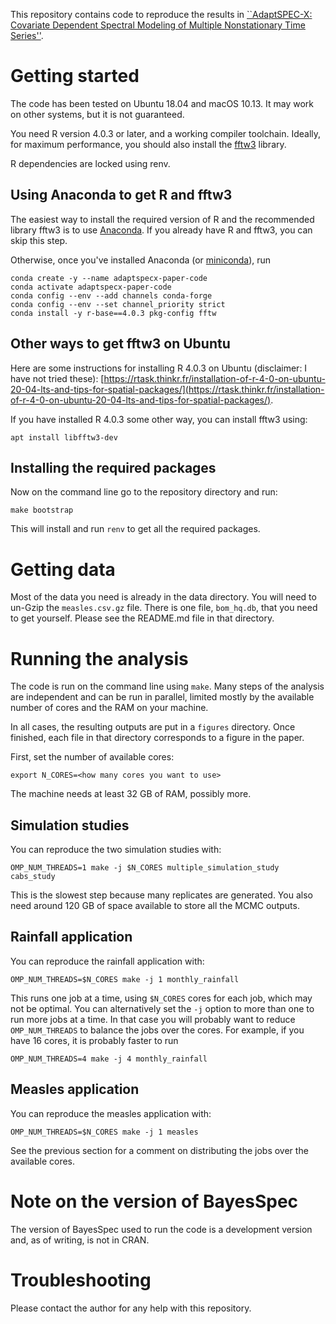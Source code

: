 This repository contains code to reproduce the results in [``AdaptSPEC-X: Covariate Dependent Spectral Modeling of Multiple Nonstationary Time Series''](https://arxiv.org/abs/1908.06622).

# Getting started

The code has been tested on Ubuntu 18.04 and macOS 10.13. It may work on other systems, but it is not guaranteed.

You need R version 4.0.3 or later, and a working compiler toolchain. Ideally, for maximum performance, you should also install the [fftw3](http://www.fftw.org/) library.

R dependencies are locked using renv.

## Using Anaconda to get R and fftw3

The easiest way to install the required version of R and the recommended library fftw3 is to use [Anaconda](https://anaconda.org/). If you already have R and fftw3, you can skip this step.

Otherwise, once you've installed Anaconda (or [miniconda](https://docs.conda.io/en/latest/miniconda.html)), run

```
conda create -y --name adaptspecx-paper-code
conda activate adaptspecx-paper-code
conda config --env --add channels conda-forge
conda config --env --set channel_priority strict
conda install -y r-base==4.0.3 pkg-config fftw
```

## Other ways to get fftw3 on Ubuntu

Here are some instructions for installing R 4.0.3 on Ubuntu (disclaimer: I have not tried these): [https://rtask.thinkr.fr/installation-of-r-4-0-on-ubuntu-20-04-lts-and-tips-for-spatial-packages/](https://rtask.thinkr.fr/installation-of-r-4-0-on-ubuntu-20-04-lts-and-tips-for-spatial-packages/).

If you have installed R 4.0.3 some other way, you can install fftw3 using:

```
apt install libfftw3-dev
```

## Installing the required packages

Now on the command line go to the repository directory and run:

```
make bootstrap
```

This will install and run `renv` to get all the required packages.

# Getting data

Most of the data you need is already in the data directory. You will need to un-Gzip the `measles.csv.gz` file.  There is one file, `bom_hq.db`, that you need to get yourself. Please see the README.md file in that directory.

# Running the analysis

The code is run on the command line using `make`. Many steps of the analysis are independent and can be run in parallel, limited mostly by the available number of cores and the RAM on your machine.

In all cases, the resulting outputs are put in a `figures` directory. Once finished, each file in that directory corresponds to a figure in the paper.

First, set the number of available cores:

```
export N_CORES=<how many cores you want to use>
```

The machine needs at least 32 GB of RAM, possibly more.

## Simulation studies

You can reproduce the two simulation studies with:

```
OMP_NUM_THREADS=1 make -j $N_CORES multiple_simulation_study cabs_study
```

This is the slowest step because many replicates are generated. You also need around 120 GB of space available to store all the MCMC outputs.

## Rainfall application

You can reproduce the rainfall application with:

```
OMP_NUM_THREADS=$N_CORES make -j 1 monthly_rainfall
```

This runs one job at a time, using `$N_CORES` cores for each job, which may not be optimal. You can alternatively set the `-j` option to more than one to run more jobs at a time. In that case you will probably want to reduce `OMP_NUM_THREADS` to balance the jobs over the cores. For example, if you have 16 cores, it is probably faster to run

```
OMP_NUM_THREADS=4 make -j 4 monthly_rainfall
```

## Measles application

You can reproduce the measles application with:

```
OMP_NUM_THREADS=$N_CORES make -j 1 measles
```

See the previous section for a comment on distributing the jobs over the available cores.

# Note on the version of BayesSpec

The version of BayesSpec used to run the code is a development version and, as of writing, is not in CRAN.

# Troubleshooting

Please contact the author for any help with this repository.
